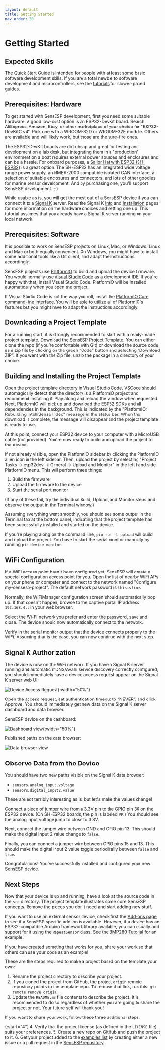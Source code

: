 ```yaml
---
layout: default
title: Getting Started
nav_order: 20
---
```


# Getting Started

## Expected Skills

The Quick Start Guide is intended for people with at least some basic software development skills.
If you are a total newbie to software development and microcontrollers, see the [tutorials](../tutorials/) for slower-paced guides.

## Prerequisites: Hardware

To get started with SensESP development, first you need some suitable hardware.
A good low-cost option is an ESP32-DevKit board.
Search AliExpress, Amazon, Ebay, or other marketplace of your choice for "ESP32-DevKitC v4".
Pick one with a WROOM-32D or WROOM-32E module.
Others are available and will likely work, but those are the sure-fire ones.

The ESP32-DevKit boards are dirt cheap and great for testing and development on a lab desk, but integrating them in a "production" environment on a boat requires external power sources and enclosures and can be a hassle.
For onboard purposes, a [Sailor Hat with ESP32 (SH-ESP32)](https://hatlabs.fi/product/sailor-hat-with-esp32/) is a great option.
The SH-ESP32 has an integrated wide voltage range power supply, an NMEA-2000 compatible isolated CAN interface, a selection of suitable enclosures and connectors, and lots of other goodies for marine sensor development.
And by purchasing one, you'll support SensESP development. ;-)

While usable as is, you will get the most out of a SensESP device if you can connect it to a [Signal K](http://signalk.org/) server.
Read the Signal K [Info](https://signalk.org/overview.html) and [Installation](https://signalk.org/installation.html) pages for more information on the hardware choices and setting one up.
This tutorial assumes that you already have a Signal K server running on your local network.

## Prerequisites: Software

It is possible to work on SensESP projects on Linux, Mac, or Windows.
Linux and Mac or both equally convenient.
On Windows, you might have to install some additional tools like a Git client, and adapt the instructions accordingly.

SensESP projects use [PlatformIO](https://platformio.org/) to build and upload the device firmware.
You would normally use [Visual Studio Code](https://code.visualstudio.com/) as a development IDE.
If you're happy with that, install Visual Studio Code.
PlatformIO will be installed automatically when you open the project.

If Visual Studio Code is not the way you roll, install the [PlatformIO Core command-line interface](https://docs.platformio.org/en/latest/core/index.html).
You will be able to utilize all of PlatformIO's features but you might have to adapt the instructions accordingly.

## Downloading a Project Template

For a running start, it is strongly recommended to start with a ready-made project template.
Download the [SensESP Project Template](https://github.com/SensESP/SensESP-project-template).
You can either clone the repo (if you’re comfortable with Git) or download the source code as a zip file by clicking on the green “Code” button and selecting “Download ZIP”.
If you went with the Zip file, unzip the package in a directory of your choice.

## Building and Installing the Project Template

Open the project template directory in Visual Studio Code.
VSCode should automagically detect that the directory is a PlatformIO project and recommend installing it.
Play along and reload the window when requested.
Next, PlatformIO will pick up and download the ESP32 SDKs and all dependencies in the background.
This is indicated by the "PlatformIO: Rebuilding IntelliSense Index" message in the status bar.
When the download is complete, the message will disappear and the project template is ready to use.

At this point, connect your ESP32 device to your computer with a MicroUSB cable (not provided).
You're now ready to build and upload the project to the device.

If not already visible, open the PlatformIO sidebar by clicking the PlatformIO alien icon in the left sidebar.
Then, upload the project by selecting "Project Tasks -> esp32dev -> General -> Upload and Monitor" in the left hand side PlatformIO menu.
This will perform three things:

1. Build the firmware
2. Upload the firmware to the device
3. Start the serial port monitor

(If any of these fail, try the individual Build, Upload, and Monitor steps and observe the output in the Terminal window.)

Assuming everything went smoothly, you should see some output in the Terminal tab at the bottom panel, indicating that the project template has been successfully installed and started on the device.

If you're playing along on the command line, `pio run -t upload` will build and upload the project.
You have to start the serial monitor manually by running `pio device monitor`.

## WiFi Configuration

If a WiFi access point hasn't been configured yet, SensESP will create a special configuration access point for you.
Open the list of nearby WiFi APs on your phone or computer and connect to the network named "Configure my-sensesp-project".
The default network password is `thisisfine`.

Normally, the WiFiManager configuration screen should automatically pop up.
If that doesn't happen, browse to the captive portal IP address `192.168.4.1` in your web browser.

Select the Wi-Fi network you prefer and enter the password, save and close.
The device should now automatically connect to the network.

Verify in the serial monitor output that the device connects properly to the WiFi.
Assuming that is the case, you can now continue with the next step.

## Signal K Authorization

The device is now on the WiFi network.
If you have a Signal K server running
and automatic mDNS/Avahi service discovery correctly configured, you should immediately have a device access request appear on the Signal K server web UI:

![Device Access Request](assets/device_access_request.png "Device Access Request"){:width="50%"}

Open the access request, set authentication timeout to “NEVER”, and click Approve.
You should immediately get new data on the Signal K server dashboard and data browser.

SensESP device on the dashboard:

![Dashboard view](assets/dashboard_view.png "Dashboard view"){:width="50%"}

Published paths on the data browser:

![Data browser view](assets/data_browser_view.png "Data browser view")

## Observe Data from the Device

You should have two new paths visible on the Signal K data browser:

- `sensors.analog_input.voltage`
- `sensors.digital_input2.value`

These are not terribly interesting as is, but let's make the values change!

Connect a piece of jumper wire from a 3.3V pin to the GPIO pin 36 on the ESP32 device.
(On SH-ESP32 boards, the pin is labeled `VP`.)
You should see the analog input voltage jump to close to 3.3V.

Next, connect the jumper wire between GND and GPIO pin 13.
This should make the digital input 2 value change to `false`.

Finally, you can connect a jumper wire between GPIO pins 15 and 13.
This should make the digital input 2 value toggle periodically between `false` and `true`.

Congratulations!
You've successfully installed and configured your new SensESP device.

## Next Steps

Now that your device is up and running, have a look at the source code in the `src` directory.
The project template illustrates some core SensESP concepts.
Remove the pieces you don't need and start adding new stuff.

If you want to use an external sensor device, check first the [Add-ons page](..//additional_resources/add-ons/) to see if a SensESP specific add-on is available.
However, if a device has an ESP32-compatible Arduino framework library available, you can usually add support for it using the `RepeatSensor` class.
See the [BMP280 Tutorial](../tutorials/bmp280/) for an example.

If you have created someting that works for you, share your work so that others can use your code as an example!

These are the steps required to make a project based on the template your own:

1. Rename the project directory to describe your project.
2. If you cloned the project from GitHub, the project `origin` remote repository points to the template repo.
   To remove that link, run this: `git remote remove origin`.
3. Update the `README.md` file contents to describe the project.
   It is recommended to do so regardless of whether you are going to share the project or not.
   Your future self will thank you!

If you want to share your work, follow these three additional steps:

[comment]: <> (Just-the-docs CSS always resets the OL counter. An issue filed: https://github.com/pmarsceill/just-the-docs/issues/750)
{:start="4"}
4. Verify that the project license (as defined in the `LICENSE` file) suits your preferences.
5. Create a new repo on GitHub and push the project to it.
6. Get your project added to the [examples list](../additional_resources/add-ons/#examples-and-related-projects) by creating either a new issue or a pull request in the [SensESP repository](https://github.com/SignalK/SensESP).
